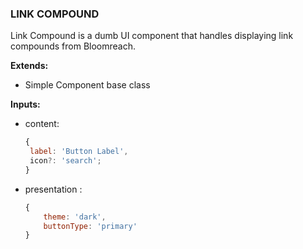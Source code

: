 ### LINK COMPOUND

Link Compound is a dumb UI component that handles displaying link compounds
from Bloomreach.

**Extends:**

- Simple Component base class

**Inputs:**

- content:
  ```javascript
  {
   label: 'Button Label',
   icon?: 'search';
  }
  ```
- presentation :
  ```javascript
  {
      theme: 'dark',
      buttonType: 'primary'
  }
  ```

